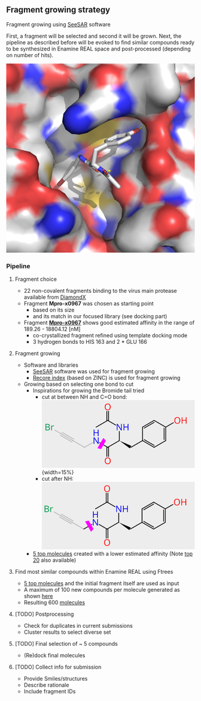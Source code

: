 ## Fragment growing strategy

Fragment growing using [SeeSAR](https://www.biosolveit.de/SeeSAR/) software

First, a fragment will be selected and second it will be grown. 
Next, the pipeline as described before will be evoked to find similar compounds ready to be synthesized in Enamine REAL space and post-processed (depending on number of hits).

![alt text](img/x0967_surf.png "Mpro-x0967")
            

### Pipeline

1. Fragment choice
    * 22 non-covalent fragments binding to the virus main protease available from [DiamondX](https://www.diamond.ac.uk/covid-19/for-scientists/Main-protease-structure-and-XChem/Downloads.html) 
    * Fragment **Mpro-x0967** was chosen as starting point
        * based on its size
        * and its match in our focused library (see docking part)
    * Fragment [**Mpro-x0967**](result_data/x0967_seesar.sdf) shows good estimated affinity in the range of 189.26 - 18804.12 [nM]
        * co-crystallized fragment refined using template docking mode
        * 3 hydrogen bonds to HIS 163 and 2 * GLU 166  

2. Fragment growing
    * Software and libraries
        * [SeeSAR](https://www.biosolveit.de/SeeSAR/) software was used for fragment growing 
        * [Recore index](https://www.biosolveit.de/SeeSAR/recore-indices/) (based on ZINC) is used for fragment growing
    * Growing based on selecting one bond to cut
        * Inspirations for growing the Bromide tail tried
            * cut at between NH and C=O bond: ![alt text](img/growing_cut1.PNG "cut 1"){width=15%}
            * cut after NH: ![alt text](img/growing_cut2.PNG "cut 2")
        * [5 top molecules](result_data/x0967_seesar_inspirations_top5.sdf) created with a lower estimated affinity (Note [top 20](result_data/x0967_seesar_inspirations_top5.sdf) also available)

3. Find most similar compounds within Enamine REAL using Ftrees
    * [5 top molecules](result_data/x0967_seesar_inspirations_top5.sdf) and the initial fragment itself are used as input
    * A maximum of 100 new compounds per molecule generated as shown [here](./ftrees_for_top5_compounds_and_combine_data.ipynb) 
    * Resulting 600 [molecules](result_data/x0967_top5_inspirations_out_enamineREAL_combined.sdf)

4. [TODO] Postprocessing
    * Check for duplicates in current submissions
    * Cluster results to select diverse set
    
5. [TODO] Final selection of ~ 5 compounds
    * (Re)dock final molecules

6. [TODO] Collect info for submission
    * Provide Smiles/structures
    * Describe rationale
    * Include fragment IDs



    

